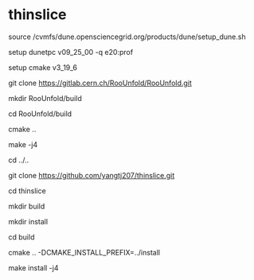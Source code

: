 # thinslice

source /cvmfs/dune.opensciencegrid.org/products/dune/setup_dune.sh

setup dunetpc v09_25_00 -q e20:prof

setup cmake v3_19_6

git clone https://gitlab.cern.ch/RooUnfold/RooUnfold.git

mkdir RooUnfold/build

cd RooUnfold/build

cmake ..

make -j4

cd ../..

git clone https://github.com/yangtj207/thinslice.git

cd thinslice

mkdir build

mkdir install

cd build

cmake .. -DCMAKE_INSTALL_PREFIX=../install

make install -j4

